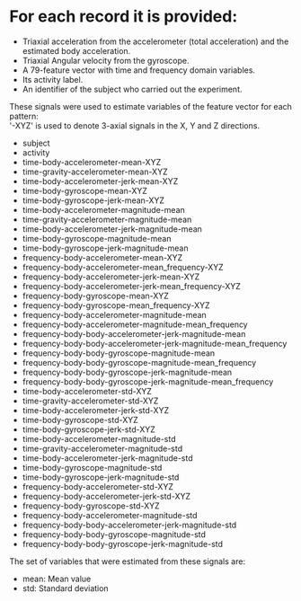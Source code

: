For each record it is provided:
======================================

- Triaxial acceleration from the accelerometer (total acceleration) and the estimated body acceleration.
- Triaxial Angular velocity from the gyroscope. 
- A 79-feature vector with time and frequency domain variables. 
- Its activity label.
- An identifier of the subject who carried out the experiment.

 
 These signals were used to estimate variables of the feature vector for each pattern:  
'-XYZ' is used to denote 3-axial signals in the X, Y and Z directions.
 
  - subject
  - activity
  - time-body-accelerometer-mean-XYZ
  - time-gravity-accelerometer-mean-XYZ
  - time-body-accelerometer-jerk-mean-XYZ
  - time-body-gyroscope-mean-XYZ
  - time-body-gyroscope-jerk-mean-XYZ
  - time-body-accelerometer-magnitude-mean
  - time-gravity-accelerometer-magnitude-mean
  - time-body-accelerometer-jerk-magnitude-mean
  - time-body-gyroscope-magnitude-mean
  - time-body-gyroscope-jerk-magnitude-mean
  - frequency-body-accelerometer-mean-XYZ
  - frequency-body-accelerometer-mean_frequency-XYZ
  - frequency-body-accelerometer-jerk-mean-XYZ
  - frequency-body-accelerometer-jerk-mean_frequency-XYZ
  - frequency-body-gyroscope-mean-XYZ
  - frequency-body-gyroscope-mean_frequency-XYZ
  - frequency-body-accelerometer-magnitude-mean
  - frequency-body-accelerometer-magnitude-mean_frequency
  - frequency-body-body-accelerometer-jerk-magnitude-mean
  - frequency-body-body-accelerometer-jerk-magnitude-mean_frequency
  - frequency-body-body-gyroscope-magnitude-mean
  - frequency-body-body-gyroscope-magnitude-mean_frequency
  - frequency-body-body-gyroscope-jerk-magnitude-mean
  - frequency-body-body-gyroscope-jerk-magnitude-mean_frequency
  - time-body-accelerometer-std-XYZ
  - time-gravity-accelerometer-std-XYZ
  - time-body-accelerometer-jerk-std-XYZ
  - time-body-gyroscope-std-XYZ
  - time-body-gyroscope-jerk-std-XYZ
  - time-body-accelerometer-magnitude-std
  - time-gravity-accelerometer-magnitude-std
  - time-body-accelerometer-jerk-magnitude-std
  - time-body-gyroscope-magnitude-std
  - time-body-gyroscope-jerk-magnitude-std
  - frequency-body-accelerometer-std-XYZ
  - frequency-body-accelerometer-jerk-std-XYZ
  - frequency-body-gyroscope-std-XYZ
  - frequency-body-accelerometer-magnitude-std
  - frequency-body-body-accelerometer-jerk-magnitude-std
  - frequency-body-body-gyroscope-magnitude-std
  - frequency-body-body-gyroscope-jerk-magnitude-std


The set of variables that were estimated from these signals are: 
  - mean: Mean value
  - std: Standard deviation
